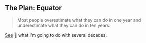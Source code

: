 ## The Plan: Equator

> Most people overestimate what they can do in one year and underestimate what they can do in ten years. 

 [See](https://equator.vercel.app/) 👀 what I'm going to do with several decades.